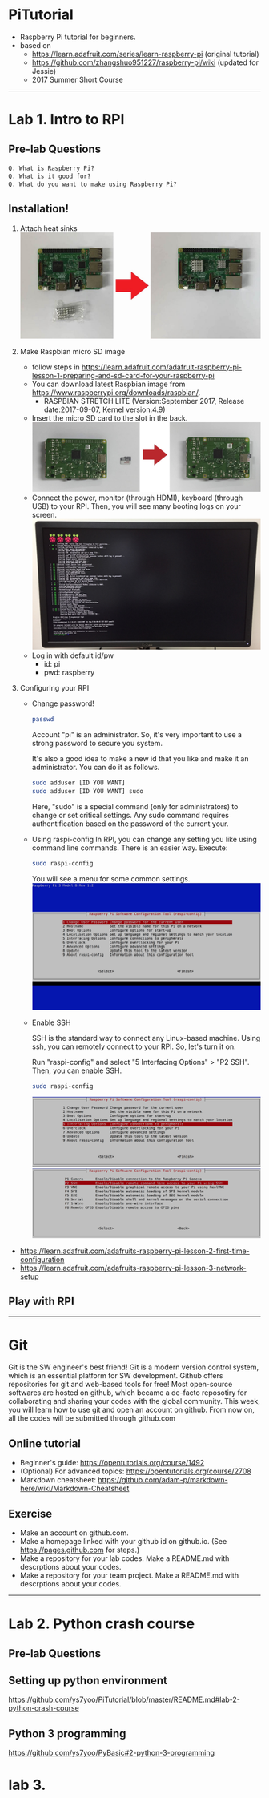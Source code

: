 # PiTutorial

* Raspberry Pi tutorial for beginners.
* based on 
  * https://learn.adafruit.com/series/learn-raspberry-pi (original tutorial)
  * https://github.com/zhangshuo951227/raspberry-pi/wiki (updated for Jessie)
  * 2017 Summer Short Course 

---
  
# Lab 1. Intro to RPI
## Pre-lab Questions
```
Q. What is Raspberry Pi? 
Q. What is it good for? 
Q. What do you want to make using Raspberry Pi?
```

## Installation!

1. Attach heat sinks
    ![image of heat sinks](images/heat-sink.jpg)

2. Make Raspbian micro SD image
    * follow steps in https://learn.adafruit.com/adafruit-raspberry-pi-lesson-1-preparing-and-sd-card-for-your-raspberry-pi
    * You can download latest Raspbian image from https://www.raspberrypi.org/downloads/raspbian/.
        * RASPBIAN STRETCH LITE (Version:September 2017, Release date:2017-09-07, Kernel version:4.9)
    * Insert the micro SD card to the slot in the back.
        ![image of heat sinks](images/sd-card.jpg)
    * Connect the power, monitor (through HDMI), keyboard (through USB) to your RPI. Then, you will see many booting logs on your screen.
        ![image of heat sinks](images/booting.jpg)
    * Log in with default id/pw
        * id: pi
        * pwd: raspberry

3. Configuring your RPI
    * Change password!
        ```bash
        passwd
        ```
        Account "pi" is an administrator. So, it's very important to use a strong password to secure you system. 

        It's also a good idea to make a new id that you like and make it an administrator. You can do it as follows.
        ```bash
        sudo adduser [ID YOU WANT]
        sudo adduser [ID YOU WANT] sudo
        ```
        
        Here, "sudo" is a special command (only for administrators) to change or set critical settings. Any sudo command requires authentification based on the password of the current your.
        
    * Using raspi-config
        In RPI, you can change any setting you like using command line commands. 
        There is an easier way. Execute: 
        ```bash
        sudo raspi-config
        ```
        You will see a menu for some common settings.
        ![image of heat sinks](images/raspi-config.png)
    * Enable SSH
    
        SSH is the standard way to connect any Linux-based machine. Using ssh, you can remotely connect to your RPI. So, let's turn it on.
        
        Run "raspi-config" and select "5 Interfacing Options" > "P2 SSH". Then, you can enable SSH.
        ```bash
        sudo raspi-config
        ```        
        ![image of heat sinks](images/raspi-config-interface.png)
        ![image of heat sinks](images/raspi-config-ssh1.png)

        
        
* https://learn.adafruit.com/adafruits-raspberry-pi-lesson-2-first-time-configuration
* https://learn.adafruit.com/adafruits-raspberry-pi-lesson-3-network-setup


## Play with RPI

---

# Git 

Git is the SW engineer's best friend!
Git is a modern version control system, which is an essential platform for SW development.
Github offers repositories for git and web-based tools for free!
Most open-source softwares are hosted on github, which became a de-facto reposotiry for collaborating and sharing your codes with the global community.
This week, you will learn how to use git and open an account on github.
From now on, all the codes will be submitted through github.com

## Online tutorial 
 * Beginner's guide: https://opentutorials.org/course/1492
 * (Optional) For advanced topics: https://opentutorials.org/course/2708
 * Markdown cheatsheet: https://github.com/adam-p/markdown-here/wiki/Markdown-Cheatsheet
 
## Exercise
  * Make an account on github.com.
  * Make a homepage linked with your github id on github.io. (See https://pages.github.com for steps.)
  * Make a repository for your lab codes. Make a README.md with descrptions about your codes.
  * Make a repository for your team project. Make a README.md with descrptions about your codes.
  


---

# Lab 2. Python crash course

## Pre-lab Questions

## Setting up python environment
https://github.com/ys7yoo/PiTutorial/blob/master/README.md#lab-2-python-crash-course

## Python 3 programming
https://github.com/ys7yoo/PyBasic#2-python-3-programming


# lab 3. 


